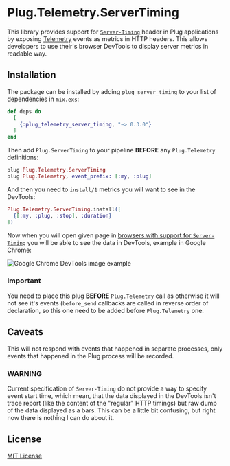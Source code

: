 # Plug.Telemetry.ServerTiming

<!-- BEGIN -->

This library provides support for [`Server-Timing`][st] header in Plug
applications by exposing [Telemetry][tm] events as metrics in HTTP headers. This
allows developers to use their's browser DevTools to display server metrics in
readable way.

## Installation

The package can be installed by adding `plug_server_timing` to your list of
dependencies in `mix.exs`:

```elixir
def deps do
  [
    {:plug_telemetry_server_timing, "~> 0.3.0"}
  ]
end
```

Then add `Plug.ServerTiming` to your pipeline **BEFORE** any `Plug.Telemetry`
definitions:

```elixir
plug Plug.Telemetry.ServerTiming
plug Plug.Telemetry, event_prefix: [:my, :plug]
```

And then you need to `install/1` metrics you will want to see in the DevTools:

```elixir
Plug.Telemetry.ServerTiming.install([
  {[:my, :plug, :stop], :duration}
])
```

Now when you will open given page in [browsers with support for
`Server-Timing`][caniuse] you will be able to see the data in DevTools, example
in Google Chrome:

![Google Chrome DevTools image example](assets/example.png)

### Important

You need to place this plug **BEFORE** `Plug.Telemetry` call as otherwise it
will not see it's events (`before_send` callbacks are called in reverse order
of declaration, so this one need to be added before `Plug.Telemetry` one.

## Caveats

This will not respond with events that happened in separate processes, only
events that happened in the Plug process will be recorded.

### WARNING

Current specification of `Server-Timing` do not provide a way to specify event
start time, which mean, that the data displayed in the DevTools isn't trace
report (like the content of the "regular" HTTP timings) but raw dump of the data
displayed as a bars. This can be a little bit confusing, but right now there is
nothing I can do about it.

[caniuse]: https://caniuse.com/#feat=server-timing
[st]: https://w3c.github.io/server-timing/#the-server-timing-header-field
[tm]: https://github.com/beam-telemetry/telemetry

<!-- END -->

## License

[MIT License](LICENSE)
